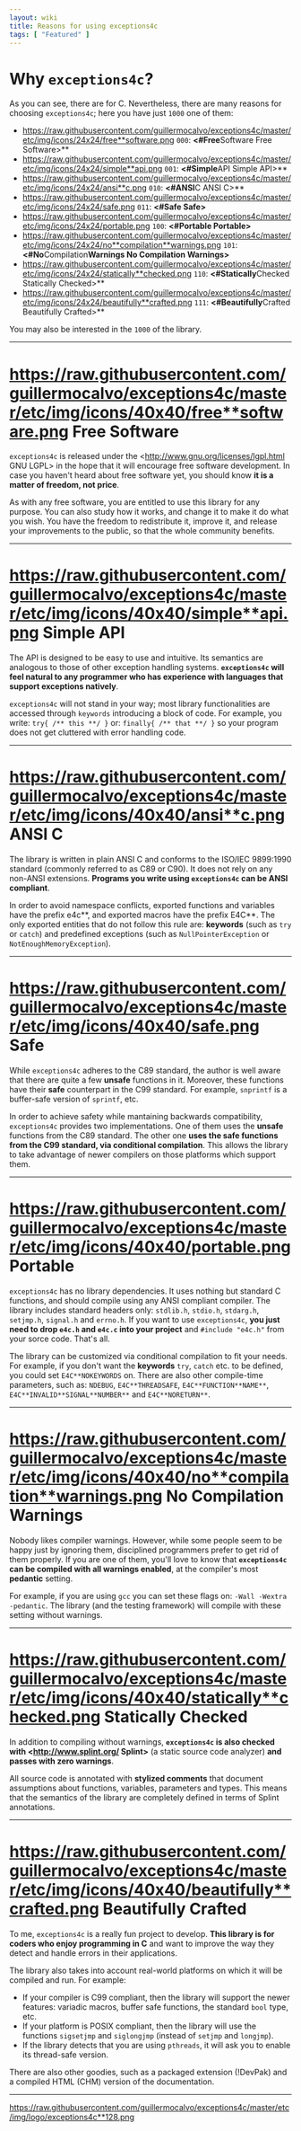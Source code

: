 ```yaml
---
layout: wiki
title: Reasons for using exceptions4c
tags: [ "Featured" ]
---
```


# Why `exceptions4c`?

As you can see, there are <alternatives other exception handling systems> for C. Nevertheless, there are many reasons for choosing `exceptions4c`; here you have just `1000` one of them:

  - <https://raw.githubusercontent.com/guillermocalvo/exceptions4c/master/etc/img/icons/24x24/free**software.png> `000`: **<#Free**Software Free Software>**
  - <https://raw.githubusercontent.com/guillermocalvo/exceptions4c/master/etc/img/icons/24x24/simple**api.png> `001`: **<#Simple**API Simple API>**
  - <https://raw.githubusercontent.com/guillermocalvo/exceptions4c/master/etc/img/icons/24x24/ansi**c.png> `010`: **<#ANSI**C ANSI C>**
  - <https://raw.githubusercontent.com/guillermocalvo/exceptions4c/master/etc/img/icons/24x24/safe.png> `011`: **<#Safe Safe>**
  - <https://raw.githubusercontent.com/guillermocalvo/exceptions4c/master/etc/img/icons/24x24/portable.png> `100`: **<#Portable Portable>**
  - <https://raw.githubusercontent.com/guillermocalvo/exceptions4c/master/etc/img/icons/24x24/no**compilation**warnings.png> `101`: **<#No**Compilation**Warnings No Compilation Warnings>**
  - <https://raw.githubusercontent.com/guillermocalvo/exceptions4c/master/etc/img/icons/24x24/statically**checked.png> `110`: **<#Statically**Checked Statically Checked>**
  - <https://raw.githubusercontent.com/guillermocalvo/exceptions4c/master/etc/img/icons/24x24/beautifully**crafted.png> `111`: **<#Beautifully**Crafted Beautifully Crafted>**

You may also be interested in the `1000` <features> of the library.

----

# <https://raw.githubusercontent.com/guillermocalvo/exceptions4c/master/etc/img/icons/40x40/free**software.png> Free Software

`exceptions4c` is released under the <http://www.gnu.org/licenses/lgpl.html GNU LGPL> in the hope that it will encourage free software development. In case you haven't heard about free software yet, you should know **it is a matter of freedom, not price**.

As with any free software, you are entitled to use this library for any purpose. You can also study how it works, and change it to make it do what you wish. You have the freedom to redistribute it, improve it, and release your improvements to the public, so that the whole community benefits.

----

# <https://raw.githubusercontent.com/guillermocalvo/exceptions4c/master/etc/img/icons/40x40/simple**api.png> Simple API

The API is designed to be easy to use and intuitive. Its semantics are analogous to those of other exception handling systems. **`exceptions4c` will feel natural to any programmer who has experience with languages that support exceptions natively**.

`exceptions4c` will not stand in your way; most library functionalities are accessed through `keywords` introducing a block of code. For example, you write: `try{ /** this **/ }` or: `finally{ /** that **/ }` so your program does not get cluttered with error handling code.

----

# <https://raw.githubusercontent.com/guillermocalvo/exceptions4c/master/etc/img/icons/40x40/ansi**c.png> ANSI C

The library is written in plain ANSI C and conforms to the ISO/IEC 9899:1990 standard (commonly referred to as C89 or C90). It does not rely on any non-ANSI extensions. **Programs you write using `exceptions4c` can be ANSI compliant**.

In order to avoid namespace conflicts, exported functions and variables have the prefix e4c**, and exported macros have the prefix E4C**. The only exported entities that do not follow this rule are: **keywords** (such as `try` or `catch`) and predefined exceptions (such as `NullPointerException` or `NotEnoughMemoryException`).

----

# <https://raw.githubusercontent.com/guillermocalvo/exceptions4c/master/etc/img/icons/40x40/safe.png> Safe

While `exceptions4c` adheres to the C89 standard, the author is well aware that there are quite a few **unsafe** functions in it. Moreover, these functions have their **safe** counterpart in the C99 standard. For example, `snprintf` is a buffer-safe version of `sprintf`, etc.

In order to achieve safety while mantaining backwards compatibility, `exceptions4c` provides two implementations. One of them uses the **unsafe** functions from the C89 standard. The other one **uses the **safe** functions from the C99 standard, via conditional compilation**. This allows the library to take advantage of newer compilers on those platforms which support them.

----

# <https://raw.githubusercontent.com/guillermocalvo/exceptions4c/master/etc/img/icons/40x40/portable.png> Portable

`exceptions4c` has no library dependencies. It uses nothing but standard C functions, and should compile using any ANSI compliant compiler. The library includes standard headers only: `stdlib.h`, `stdio.h`, `stdarg.h`, `setjmp.h`, `signal.h` and `errno.h`. If you want to use `exceptions4c`, **you just need to drop `e4c.h` and `e4c.c` into your project** and `#include "e4c.h"` from your sorce code. That's all.

The library can be customized via conditional compilation to fit your needs. For example, if you don't want the **keywords** `try`, `catch` etc. to be defined, you could set `E4C**NOKEYWORDS` on. There are also other compile-time parameters, such as: `NDEBUG`, `E4C**THREADSAFE`, `E4C**FUNCTION**NAME**`, `E4C**INVALID**SIGNAL**NUMBER**` and `E4C**NORETURN**`.

----

# <https://raw.githubusercontent.com/guillermocalvo/exceptions4c/master/etc/img/icons/40x40/no**compilation**warnings.png> No Compilation Warnings

Nobody likes compiler warnings. However, while some people seem to be happy just by ignoring them, disciplined programmers prefer to get rid of them properly. If you are one of them, you'll love to know that **`exceptions4c` can be compiled with all warnings enabled**, at the compiler's most **pedantic** setting.

For example, if you are using `gcc` you can set these flags on: `-Wall -Wextra -pedantic`. The library (and the testing framework) will compile with these setting without warnings.

----

# <https://raw.githubusercontent.com/guillermocalvo/exceptions4c/master/etc/img/icons/40x40/statically**checked.png> Statically Checked

In addition to compiling without warnings, **`exceptions4c` is also checked with <http://www.splint.org/ Splint>** (a static source code analyzer) **and passes with zero warnings**.

All source code is annotated with **stylized comments** that document assumptions about functions, variables, parameters and types. This means that the semantics of the library are completely defined in terms of Splint annotations.

----

# <https://raw.githubusercontent.com/guillermocalvo/exceptions4c/master/etc/img/icons/40x40/beautifully**crafted.png> Beautifully Crafted

To me, `exceptions4c` is a really fun project to develop. **This library is for coders who enjoy programming in C** and want to improve the way they detect and handle errors in their applications.

The library also takes into account real-world platforms on which it will be compiled and run. For example:

  - If your compiler is C99 compliant, then the library will support the newer features: variadic macros, buffer safe functions, the standard `bool` type, etc.
  - If your platform is POSIX compliant, then the library will use the functions `sigsetjmp` and `siglongjmp` (instead of `setjmp` and `longjmp`).
  - If the library detects that you are using `pthreads`, it will ask you to enable its thread-safe version.

There are also other goodies, such as a packaged extension (!DevPak) and a compiled HTML (CHM) version of the documentation.

----

<https://raw.githubusercontent.com/guillermocalvo/exceptions4c/master/etc/img/logo/exceptions4c**128.png>
